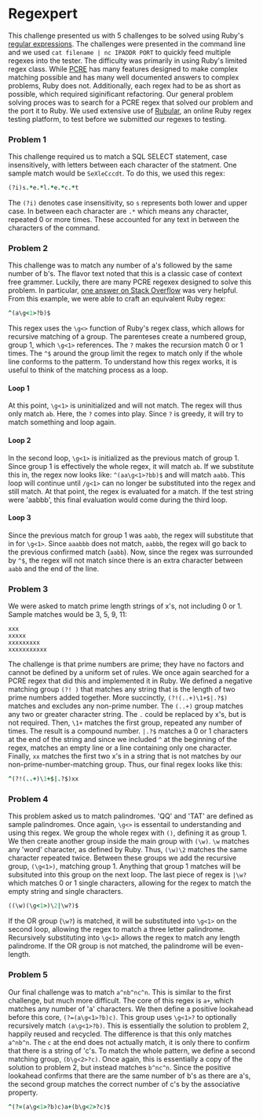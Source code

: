 # Regexpert

This challenge presented us with 5 challenges to be solved using Ruby's [regular expressions](https://ruby-doc.org/core-2.2.0/Regexp.html "Ruby Regex Class"). The challenges were presented in the command line and we used `cat filename | nc IPADDR PORT` to quickly feed multiple regexes into the tester. The difficulty was primarily in using Ruby's limited regex class. While [PCRE](http://php.net/manual/en/book.pcre.php) has many features designed to make complex matching possible and has many well documented answers to complex problems, Ruby does not. Additionally, each regex had to be as short as possible, which required siginificant refactoring. Our general problem solving proces was to search for a PCRE regex that solved our problem and the port it to Ruby. We used extensive use of [Rubular](http://rubular.com/), an online Ruby regex testing platform, to test before we submitted our regexes to testing. 


### Problem 1
This challenge required us to match a SQL SELECT statement, case insensitively, with letters between each character of the statment. One sample match would be `SeXleCccdt`. To do this, we used this regex:
```ruby
(?i)s.*e.*l.*e.*c.*t
```
The `(?i)` denotes case insensitivity, so `s` represents both lower and upper case. In between each character are `.*` which means any character, repeated 0 or more times. These accounted for any text in between the characters of the command. 


### Problem 2
This challenge was to match any number of a's followed by the same number of b's. The flavor text noted that this is a classic case of context free grammer. Luckily, there are many PCRE regexex designed to solve this problem. In particular, [one answer on Stack Overflow](http://stackoverflow.com/questions/3644266/how-can-we-match-an-bn-with-java-regex) was very helpful. From this example, we were able to craft an equivalent Ruby regex:
```ruby
^(a\g<1>?b)$
```
This regex uses the `\g<>` function of Ruby's regex class, which allows for recursive matching of a group. The parenteses create a numbered group, group 1, which `\g<1>` references. The `?` makes the recursion match 0 or 1 times. The `^$` around the group limit the regex to match only if the whole line conforms to the patterm. To understand how this regex works, it is useful to think of the matching process as a loop. 
#### Loop 1
At this point, `\g<1>` is uninitialized and will not match. The regex will thus only match `ab`. Here, the `?` comes into play. Since `?` is greedy, it will try to match something and loop again.
#### Loop 2
In the second loop, `\g<1>` is initialized as the previous match of group 1. Since group 1 is effectively the whole regex, it will match `ab`. If we substitute this in, the regex now looks like: ```^(aa\g<1>?bb)$``` and will match `aabb`. This loop will continue until `/g<1>` can no longer be substituted into the regex and still match. At that point, the regex is evaluated
for a match. If the test string were 'aabbb', this final evaluation would come during the third loop.
#### Loop 3
Since the previous match for group 1 was `aabb`, the regex will substitute that in for `\g<1>`. Since `aaabbb` does not match, `aabbb`, the regex will go back to the previous confirmed match (`aabb`). Now, since the regex was surrounded by `^$`, the regex will not match since there is an extra character between `aabb` and the end of the line.


### Problem 3
We were asked to match prime length strings of x's, not including 0 or 1. Sample matches would be 3, 5, 9, 11:
```
xxx
xxxxx
xxxxxxxxx
xxxxxxxxxxx
```
The challenge is that prime numbers are prime; they have no factors and cannot be defined by a uniform set of rules. We once again searched for a PCRE regex that did this and implemented it in Ruby. We defined a negative matching group `(?! )` that matches any string that is the length of two prime numbers added together. More succinctly, `(?!(..+)\1+$|.?$)` matches and excludes any non-prime number. The `(..+)` group matches any two or greater character string. The `.` could be replaced by x's, but is not required. Then, `\1+` matches the first group, repeated any number of times. The result is a compound number. `|.?$` matches a 0 or 1 characters at the end of the string and since we included `^` at the beginning of the regex, matches an empty line or a line containing only one character. Finally, `xx` matches the first two x's in a string that is not matches by our non-prime-number-matching group. Thus, our final regex looks like this:
```ruby
^(?!(..+)\1+$|.?$)xx
```


### Problem 4
This problem asked us to match palindromes. 'QQ' and 'TAT' are defined as sample palindromes. Once again, `\g<>` is essentail to understanding and using this regex. We group the whole regex with `()`, defining it as group 1. We then create another group inside the main group with `(\w)`. `\w` matches any 'word' character, as defined by Ruby. Thus, `(\w)\2` matches the same character repeated twice. Between these groups we add the recursive group, `(\g<1>)`, matching group 1. Anything that group 1 matches will be subsituted into this group on the next loop. The last piece of regex is `|\w?` which matches 0 or 1 single characters, allowing for the regex to match the empty string and single characters. 
```ruby
((\w)(\g<1>)\2|\w?)$
```
If the OR group (`\w?`) is matched, it will be substituted into `\g<1>` on the second loop, allowing the regex to match a three letter palindrome. Recursively substituting into `\g<1>` allows the regex to match any length palindrome. If the OR group is not matched, the palindrome will be even-length. 


### Problem 5
Our final challenge was to match `a^nb^nc^n`. This is similar to the first challenge, but much more difficult. The core of this regex is `a+`, which matches any number of 'a' characters. We then define a positive lookahead before this core, `(?=(a\g<1>?b)c)`. This group uses `\g<1>?` to optionally recursively match `(a\g<1>?b)`. This is essentially the solution to problem 2, happily reused and recycled. The difference is that this only matches `a^nb^n`. The `c` at the end does not actually match, it is only there to confirm that there is a string of 'c's. To match the whole pattern, we define a second matching group, `(b\g<2>?c)`. Once again, this is essentially a copy of the solution to problem 2, but instead matches `b^nc^n`. Since the positive lookahead confirms that there are the same number of b's as there are a's, the second group matches the correct number of c's by the associative property. 
```ruby
^(?=(a\g<1>?b)c)a+(b\g<2>?c)$
```


